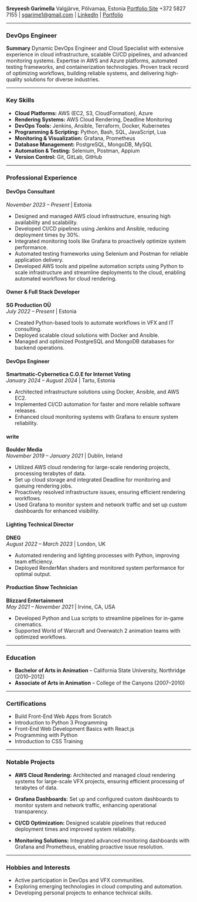 **Sreyeesh Garimella**
Valgjärve, Põlvamaa, Estonia
[Portfolio Site](https://sreyeesh.github.io/sreyeesh-devops-terminal/)
+372 5827 7155 | [sgarime1@gmail.com](mailto\:sgarime1@gmail.com) | [LinkedIn](https://www.linkedin.com/in/sreyeeshgarimella) | [Portfolio](https://ittoucan.com)

---

### **DevOps Engineer**

**Summary**
Dynamic DevOps Engineer and Cloud Specialist with extensive experience in cloud infrastructure, scalable CI/CD pipelines, and advanced monitoring systems. Expertise in AWS and Azure platforms, automated testing frameworks, and containerization technologies. Proven track record of optimizing workflows, building reliable systems, and delivering high-quality solutions for diverse industries.

---

### **Key Skills**

- **Cloud Platforms:** AWS (EC2, S3, CloudFormation), Azure
- **Rendering Systems:** AWS Cloud Rendering, Deadline Monitoring
- **DevOps Tools:** Jenkins, Ansible, Terraform, Docker, Kubernetes
- **Programming & Scripting:** Python, Bash, SQL, JavaScript, Lua
- **Monitoring & Visualization:** Grafana, Prometheus
- **Database Management:** PostgreSQL, MongoDB, MySQL
- **Automation & Testing:** Selenium, Postman, Appium
- **Version Control:** Git, GitLab, GitHub

---

### **Professional Experience**

#### **DevOps Consultant**

*November 2023 – Present* | Estonia

- Designed and managed AWS cloud infrastructure, ensuring high availability and scalability.
- Developed CI/CD pipelines using Jenkins and Ansible, reducing deployment times by 30%.
- Integrated monitoring tools like Grafana to proactively optimize system performance.
- Automated testing frameworks using Selenium and Postman for reliable application delivery.
- Developed AWS tools and pipeline automation scripts using Python to scale infrastructure and streamline deployments to the cloud, enabling automated workflows for cloud rendering.

#### **Owner & Full Stack Developer**

**SG Production OÜ**\
*July 2022 – Present* | Estonia

- Created Python-based tools to automate workflows in VFX and IT consulting.
- Deployed scalable cloud solutions with Docker and Ansible.
- Managed and optimized PostgreSQL and MongoDB databases for backend operations.

#### **DevOps Engineer**

**Smartmatic-Cybernetica C.O.E for Internet Voting**\
*January 2024 – August 2024* | Tartu, Estonia

- Architected infrastructure solutions using Docker, Ansible, and AWS EC2.
- Implemented CI/CD automation for faster and more reliable software releases.
- Enhanced cloud monitoring systems with Grafana to ensure system reliability.

#### **write**

**Boulder Media**\
*November 2019 – January 2021* | Dublin, Ireland

- Utilized AWS cloud rendering for large-scale rendering projects, processing terabytes of data.
- Set up cloud storage and integrated Deadline for monitoring and queuing rendering jobs.
- Proactively resolved infrastructure issues, ensuring efficient rendering workflows.
- Used Grafana to monitor system and network traffic and set up custom dashboards for enhanced visibility.

#### **Lighting Technical Director**

**DNEG**\
*August 2022 – March 2023* | London, UK

- Automated rendering and lighting processes with Python, improving team efficiency.
- Deployed RenderMan shaders and monitored system performance for optimal output.

#### **Production Show Technician**

**Blizzard Entertainment**\
*May 2021 – November 2021* | Irvine, CA, USA

- Developed Python and Lua scripts to streamline pipelines for in-game cinematics.
- Supported World of Warcraft and Overwatch 2 animation teams with optimized workflows.

---

### **Education**

- **Bachelor of Arts in Animation** – California State University, Northridge (2010–2012)
- **Associate of Arts in Animation** – College of the Canyons (2007–2010)

---

### **Certifications**

- Build Front-End Web Apps from Scratch
- Introduction to Python 3 Programming
- Front-End Web Development Basics with React.js
- Programming with Python
- Introduction to CSS Training

---

### **Notable Projects**

- **AWS Cloud Rendering:** Architected and managed cloud rendering systems for large-scale VFX projects, ensuring efficient processing of terabytes of data.

- **Grafana Dashboards:** Set up and configured custom dashboards to monitor system and network traffic, enhancing operational transparency.

- **CI/CD Optimization:** Designed scalable pipelines that reduced deployment times and improved system reliability.

- **Monitoring Solutions:** Integrated advanced monitoring dashboards with Grafana and Prometheus, enabling proactive issue resolution.

---

### **Hobbies and Interests**

- Active participation in DevOps and VFX communities.
- Exploring emerging technologies in cloud computing and automation.
- Developing personal projects to enhance technical skills.

